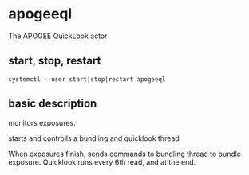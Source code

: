 # apogeeql
The APOGEE QuickLook actor


## start, stop, restart

`systemctl --user start|stop|restart apogeeql`

## basic description

monitors exposures.

starts and controlls a bundling and quicklook thread

When exposures finish, sends commands to bundling thread to bundle exposure. Quicklook runs every 6th read, and at the end.
